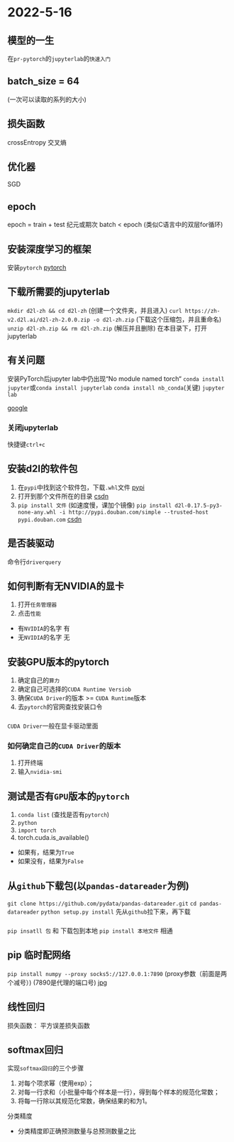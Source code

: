 # 2022-5-16

## 模型的一生
在`pr-pytorch`的`jupyterlab`的`快速入门`

## batch_size = 64
(一次可以读取的系列的大小)

## 损失函数
crossEntropy
交叉熵

## 优化器
SGD

## epoch
epoch = train + test
纪元或期次
batch < epoch
(类似C语言中的双层for循环)

## 安装深度学习的框架
安装`pytorch`
[pytorch](https://pytorch.org/get-started/locally/#windows-python)

## 下载所需要的jupyterlab
`mkdir d2l-zh && cd d2l-zh`
(创建一个文件夹，并且进入)
`curl https://zh-v2.d2l.ai/d2l-zh-2.0.0.zip -o d2l-zh.zip`
(下载这个压缩包，并且重命名)
`unzip d2l-zh.zip && rm d2l-zh.zip`
(解压并且删除)
在本目录下，打开jupyterlab

## 有关问题
安装PyTorch后jupyter lab中仍出现“No module named torch“
`conda install jupyter`或`conda install jupyterlab`
`conda install nb_conda`(关键)
`jupyter lab`

[google](https://aitechtogether.com/ai-question/9379.html)

### 关闭jupyterlab
快捷键`ctrl+c`

## 安装d2l的软件包
1. 在`pypi`中找到这个软件包，下载`.whl`文件
[pypi](https://pypi.org/project/d2l/#files)
2. 打开到那个文件所在的目录
[csdn](https://blog.csdn.net/qq_15969343/article/details/79055603)
3. `pip install 文件`
(如速度慢，课加个镜像)
`pip install d2l-0.17.5-py3-none-any.whl -i http://pypi.douban.com/simple --trusted-host pypi.douban.com`
[csdn](https://blog.csdn.net/mario12315/article/details/108118369?spm=1001.2101.3001.6661.1&utm_medium=distribute.pc_relevant_t0.none-task-blog-2%7Edefault%7ECTRLIST%7Edefault-1-108118369-blog-79055603.pc_relevant_default&depth_1-utm_source=distribute.pc_relevant_t0.none-task-blog-2%7Edefault%7ECTRLIST%7Edefault-1-108118369-blog-79055603.pc_relevant_default&utm_relevant_index=1)

## 是否装驱动
命令行`driverquery`

## 如何判断有无NVIDIA的显卡
1. 打开`任务管理器`
2. 点击`性能`
- 有`NVIDIA`的名字  有
- 无`NVIDIA`的名字  无

## 安装GPU版本的pytorch
1. 确定自己的`算力`
2. 确定自己可选择的`CUDA Runtime Versiob`
3. 确保`CUDA Driver`的版本 >=  `CUDA Runtime`版本
4. 去`pytorch`的官网查找安装口令
### 
`CUDA Driver`一般在显卡驱动里面

### 如何确定自己的`CUDA Driver`的版本
1. 打开终端
2. 输入`nvidia-smi`

## 测试是否有`GPU`版本的`pytorch`
1. `conda list`
(查找是否有`pytorch`)
2. `python`
3. `import torch`
4. torch.cuda.is_available()
- 如果有，结果为`True`
- 如果没有，结果为`False`

## 从`github`下载包(以`pandas-datareader`为例)
`git clone https://github.com/pydata/pandas-datareader.git`
`cd pandas-datareader`
`python setup.py install`
先从`github`拉下来，再下载

###
`pip insatll 包`
和
下载包到本地
`pip install 本地文件`
相通

## pip 临时配网络
`pip install numpy --proxy socks5://127.0.0.1:7890`
(proxy参数（前面是两个减号）)
(7890是代理的端口号)
[jpg](C:\Users\sunw\Desktop\软件\数据科学\实验室)


## 线性回归

损失函数：
平方误差损失函数

## softmax回归

实现`softmax回归`的三个步骤

1. 对每个项求幂（使用exp）；
2. 对每一行求和（小批量中每个样本是一行），得到每个样本的规范化常数；
3. 将每一行除以其规范化常数，确保结果的和为1。

分类精度 
- 分类精度即正确预测数量与总预测数量之比

